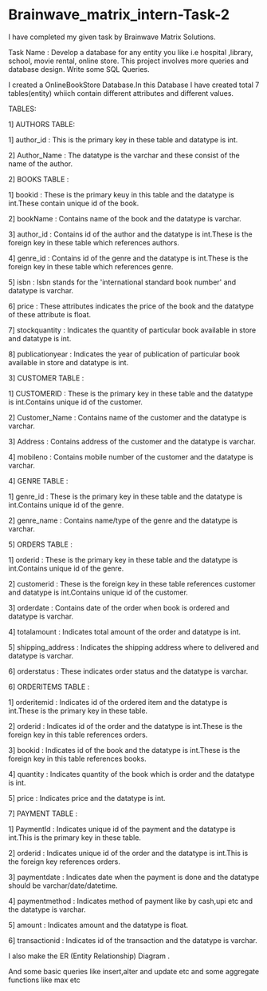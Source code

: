 # Brainwave_matrix_intern-Task-2
I have completed my given task by Brainwave Matrix Solutions.

Task Name : Develop a database for any entity you like i.e hospital ,library, school, movie rental, online store. This project involves more queries and database design. Write some SQL Queries.

I created a OnlineBookStore Database.In this Database I have created total 7 tables(entity) whiich contain different attributes and different values.

TABLES:

1] AUTHORS TABLE:

1] author_id : This is the primary key in these table and datatype is int.

2] Author_Name : The datatype is the varchar and these consist of the name of the author.

2] BOOKS TABLE :

1] bookid : These is the primary keuy in this table and the datatype is int.These contain unique id of the book.

2] bookName : Contains name of the book and the datatype is varchar.

3] author_id : Contains id of the author and the datatype is int.These is the foreign key in these table which references authors.

4] genre_id : Contains id of the genre and the datatype is int.These is the foreign key in these table which references genre.

5] isbn : Isbn stands for the 'international standard book number' and datatype is varchar.

6] price : These attributes indicates the price of the book and the datatype of these attribute is float.

7] stockquantity : Indicates the quantity of particular book available in store and datatype is int.

8] publicationyear : Indicates the year of publication of particular book available in store and datatype is int.

3] CUSTOMER TABLE :

1] CUSTOMERID : These is the primary key in these table and the datatype is int.Contains unique id of the customer.

2] Customer_Name : Contains name of the customer and the datatype is varchar.

3] Address : Contains address of the customer and the datatype is varchar.

4] mobileno : Contains mobile number of the customer and the datatype is varchar.

4] GENRE TABLE :

1] genre_id : These is the primary key in these table and the datatype is int.Contains unique id of the genre.

2] genre_name : Contains name/type of the genre and the datatype is varchar.

5] ORDERS TABLE :

1] orderid : These is the primary key in these table and the datatype is int.Contains unique id of the genre.

2] customerid : These is the foreign key in these table references customer and datatype is int.Contains unique id of the customer.

3] orderdate : Contains date of the order when book is ordered and datatype is varchar.

4] totalamount : Indicates total amount of the order and datatype is int.

5] shipping_address : Indicates the shipping address where to delivered and datatype is varchar.

6] orderstatus : These indicates order status and the datatype is varchar.

6] ORDERITEMS TABLE :

1] orderitemid : Indicates id of the ordered item and the datatype is int.These is the primary key in these table.

2] orderid : Indicates id of the order and the datatype is int.These is the foreign key in this table references orders.

3] bookid : Indicates id of the book and the datatype is int.These is the foreign key in this table references books.

4] quantity : Indicates quantity of the book which is order and the datatype is int.

5] price : Indicates price and the datatype is int.

7] PAYMENT TABLE :

1] PaymentId : Indicates unique id of the payment and the datatype is int.This is the primary key in these table.

2] orderid : Indicates unique id of the order and the datatype is int.This is the foreign key references orders.

3] paymentdate : Indicates date when the payment is done and the datatype should be varchar/date/datetime.

4] paymentmethod : Indicates method of payment like by cash,upi etc and the datatype is varchar.

5] amount : Indicates amount and the datatype is float.

6] transactionid : Indicates id of the transaction and the datatype is varchar.

I also make the ER (Entity Relationship) Diagram .

And some basic queries like insert,alter and update etc and some aggregate functions like max etc
